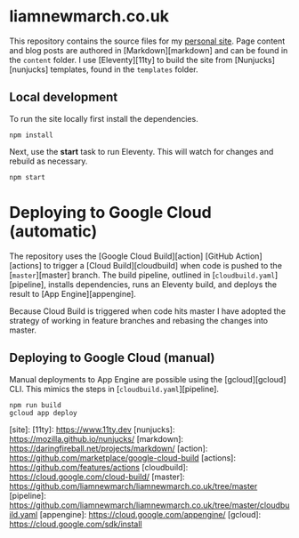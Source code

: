 # liamnewmarch.co.uk

This repository contains the source files for my [personal site](site). Page content and blog posts are authored in [Markdown][markdown] and can be found in the `content` folder. I use [Eleventy][11ty] to build the site from [Nunjucks][nunjucks] templates, found in the `templates` folder.

## Local development

To run the site locally first install the dependencies.

```shell
npm install
```

Next, use the __start__ task to run Eleventy. This will watch for changes and rebuild as necessary.

```shell
npm start
```

# Deploying to Google Cloud (automatic)

The repository uses the [Google Cloud Build][action] [GitHub Action][actions] to trigger a [Cloud Build][cloudbuild] when code is pushed to the [`master`][master] branch. The build pipeline, outlined in [`cloudbuild.yaml`][pipeline], installs dependencies, runs an Eleventy build, and deploys the result to [App Engine][appengine].

Because Cloud Build is triggered when code hits master I have adopted the strategy of working in feature branches and rebasing the changes into master.

## Deploying to Google Cloud (manual)

Manual deployments to App Engine are possible using the [gcloud][gcloud] CLI. This mimics the steps in [`cloudbuild.yaml`][pipeline].

```shell
npm run build
gcloud app deploy
```


[site]:
[11ty]: https://www.11ty.dev
[nunjucks]: https://mozilla.github.io/nunjucks/
[markdown]: https://daringfireball.net/projects/markdown/
[action]: https://github.com/marketplace/google-cloud-build
[actions]: https://github.com/features/actions
[cloudbuild]: https://cloud.google.com/cloud-build/
[master]: https://github.com/liamnewmarch/liamnewmarch.co.uk/tree/master
[pipeline]: https://github.com/liamnewmarch/liamnewmarch.co.uk/tree/master/cloudbuild.yaml
[appengine]: https://cloud.google.com/appengine/
[gcloud]: https://cloud.google.com/sdk/install
